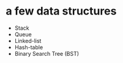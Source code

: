 # a few data structures

- Stack  
- Queue  
- Linked-list  
- Hash-table  
- Binary Search Tree (BST)  
 
